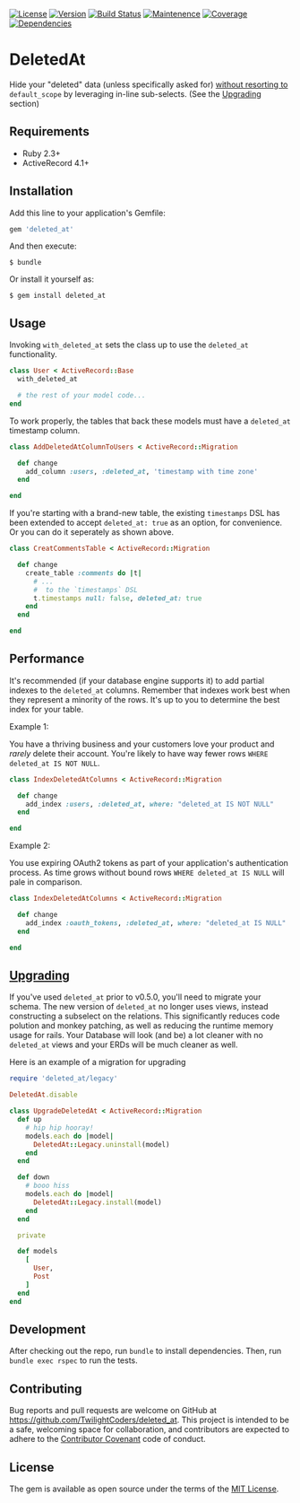 [![License     ](https://img.shields.io/github/license/TwilightCoders/deleted_at.svg)]()
[![Version     ](https://img.shields.io/gem/v/deleted_at.svg)](https://rubygems.org/gems/deleted_at)
[![Build Status](https://travis-ci.org/TwilightCoders/deleted_at.svg)](https://travis-ci.org/TwilightCoders/deleted_at)
[![Maintenence ](https://api.codeclimate.com/v1/badges/762cdcd63990efa768b0/maintainability)](https://codeclimate.com/github/TwilightCoders/deleted_at/maintainability)
[![Coverage    ](https://codeclimate.com/github/TwilightCoders/deleted_at/badges/coverage.svg)](https://codeclimate.com/github/TwilightCoders/deleted_at/coverage)
[![Dependencies](https://img.shields.io/librariesio/github/twilightcoders/deleted_at.svg)](https://depfu.com/github/TwilightCoders/deleted_at)

# DeletedAt

Hide your "deleted" data (unless specifically asked for) [without resorting to](https://stackoverflow.com/a/25087337/1454158) `default_scope` by leveraging in-line sub-selects. (See the [Upgrading](#upgrading) section)

## Requirements

- Ruby 2.3+
- ActiveRecord 4.1+

## Installation

Add this line to your application's Gemfile:

```ruby
gem 'deleted_at'
```

And then execute:

    $ bundle

Or install it yourself as:

    $ gem install deleted_at

## Usage

Invoking `with_deleted_at` sets the class up to use the `deleted_at` functionality.

```ruby
class User < ActiveRecord::Base
  with_deleted_at

  # the rest of your model code...
end
```

To work properly, the tables that back these models must have a `deleted_at` timestamp column.

```ruby
class AddDeletedAtColumnToUsers < ActiveRecord::Migration

  def change
    add_column :users, :deleted_at, 'timestamp with time zone'
  end

end
```

If you're starting with a brand-new table, the existing `timestamps` DSL has been extended to accept `deleted_at: true` as an option, for convenience. Or you can do it seperately as shown above.

```ruby
class CreatCommentsTable < ActiveRecord::Migration

  def change
    create_table :comments do |t|
      # ...
      #  to the `timestamps` DSL
      t.timestamps null: false, deleted_at: true
    end
  end

end
```

## Performance

It's recommended (if your database engine supports it) to add partial indexes to the `deleted_at` columns. Remember that indexes work best when they represent a minority of the rows. It's up to you to determine the best index for your table.

Example 1:

You have a thriving business and your customers love your product and _rarely_ delete their account. You're likely to have way fewer rows `WHERE deleted_at IS NOT NULL`.

```ruby
class IndexDeletedAtColumns < ActiveRecord::Migration

  def change
    add_index :users, :deleted_at, where: "deleted_at IS NOT NULL"
  end

end
```

Example 2:

You use expiring OAuth2 tokens as part of your application's authentication process. As time grows without bound rows `WHERE deleted_at IS NULL` will pale in comparison.

```ruby
class IndexDeletedAtColumns < ActiveRecord::Migration

  def change
    add_index :oauth_tokens, :deleted_at, where: "deleted_at IS NULL"
  end

end
```


## [Upgrading](#upgrading)

If you've used `deleted_at` prior to v0.5.0, you'll need to migrate your schema. The new version of `deleted_at` no longer uses views, instead constructing a subselect on the relations. This significantly reduces code polution and monkey patching, as well as reducing the runtime memory usage for rails. Your Database will look (and be) a lot cleaner with no `deleted_at` views and your ERDs will be much cleaner as well.

Here is an example of a migration for upgrading
```ruby
require 'deleted_at/legacy'

DeletedAt.disable

class UpgradeDeletedAt < ActiveRecord::Migration
  def up
    # hip hip hooray!
    models.each do |model|
      DeletedAt::Legacy.uninstall(model)
    end
  end

  def down
    # booo hiss
    models.each do |model|
      DeletedAt::Legacy.install(model)
    end
  end

  private

  def models
    [
      User,
      Post
    ]
  end
end

```
## Development

After checking out the repo, run `bundle` to install dependencies. Then, run `bundle exec rspec` to run the tests.

## Contributing

Bug reports and pull requests are welcome on GitHub at https://github.com/TwilightCoders/deleted_at. This project is intended to be a safe, welcoming space for collaboration, and contributors are expected to adhere to the [Contributor Covenant](http://contributor-covenant.org) code of conduct.

## License

The gem is available as open source under the terms of the [MIT License](http://opensource.org/licenses/MIT).

